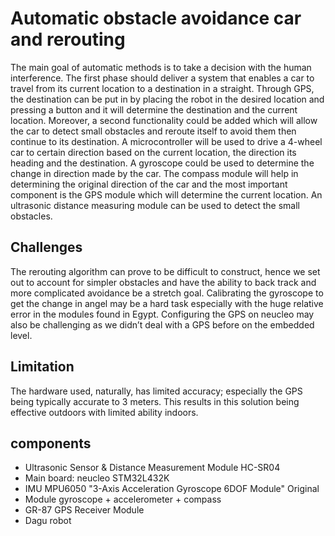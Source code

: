 # Automatic obstacle avoidance car and rerouting

The main goal of automatic methods is to take a decision with the human interference. The first phase should deliver a system that enables a car to travel from its current location to a destination in a straight. Through GPS, the destination can be put in by placing the robot in the desired location and pressing a button and it will determine the destination and the current location. 
Moreover, a second functionality could be added which will allow the car to detect small obstacles and reroute itself to avoid them then continue to its destination. 
A microcontroller will be used to drive a 4-wheel car to certain direction based on the current location, the direction its heading and the destination. A gyroscope could be used to determine the change in direction made by the car. The compass module will help in determining the original direction of the car and the most important component is the GPS module which will determine the current location. An ultrasonic distance measuring module can be used to detect the small obstacles. 

## Challenges 

The rerouting algorithm can prove to be difficult to construct, hence we set out to account for simpler obstacles and have the ability to back track and more complicated avoidance be a stretch goal.
Calibrating the gyroscope to get the change in angel may be a hard task especially with the huge relative error in the modules found in Egypt. 
Configuring the GPS on neucleo may also be challenging as we didn’t deal with a GPS before on the embedded level.

## Limitation

The hardware used, naturally, has limited accuracy; especially the GPS being typically accurate to 3 meters. This results in this solution being effective outdoors with limited ability indoors.

## components

- Ultrasonic Sensor & Distance Measurement Module HC-SR04
- Main board: neucleo STM32L432K
- IMU MPU6050 "3-Axis Acceleration Gyroscope 6DOF Module" Original
- Module gyroscope + accelerometer + compass
- GR-87 GPS Receiver Module 
- Dagu robot
